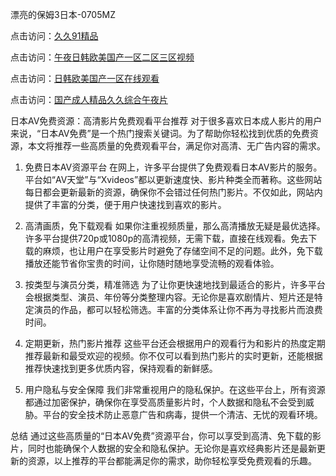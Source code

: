 
漂亮的保姆3日本-0705MZ

点击访问：<a href="https://heiliao2dmwwy.pages.dev">久久91精品</a>

点击访问：<a href="https://heiliaoll4qsx.pages.dev">午夜日韩欧美国产一区二区三区视频</a>

点击访问：<a href="https://heiliaowzu4ur.pages.dev">日韩欧美国产一区在线观看</a>

点击访问：<a href="https://heiliaozj3tjd.pages.dev">国产成人精品久久综合午夜片</a>


日本AV免费资源：高清影片免费观看平台推荐
对于很多喜欢日本成人影片的用户来说，“日本AV免费”是一个热门搜索关键词。为了帮助你轻松找到优质的免费资源，本文将推荐一些高质量的免费观看平台，满足你对高清、无广告内容的需求。

1. 免费日本AV资源平台
在网上，许多平台提供了免费观看日本AV影片的服务。平台如“AV天堂”与“Xvideos”都以更新速度快、影片种类全而著称。这些网站每日都会更新最新的资源，确保你不会错过任何热门影片。不仅如此，网站内提供了丰富的分类，便于用户快速找到喜欢的影片。

2. 高清画质，免下载观看
如果你注重视频质量，那么高清播放无疑是最优选择。许多平台提供720p或1080p的高清视频，无需下载，直接在线观看。免去下载的麻烦，也让用户在享受影片时避免了存储空间不足的问题。此外，免下载播放还能节省你宝贵的时间，让你随时随地享受流畅的观看体验。

3. 按类型与演员分类，精准筛选
为了让你更快速地找到最适合的影片，许多平台会根据类型、演员、年份等分类整理内容。无论你是喜欢剧情片、短片还是特定演员的作品，都可以轻松筛选。丰富的分类体系让你不再为寻找影片而浪费时间。

4. 定期更新，热门影片推荐
这些平台还会根据用户的观看行为和影片的热度定期推荐最新和最受欢迎的视频。你不仅可以看到热门影片的实时更新，还能根据推荐快速找到更多优质内容，保持观看的新鲜感。

5. 用户隐私与安全保障
我们非常重视用户的隐私保护。在这些平台上，所有资源都通过加密保护，确保你在享受高质量影片时，个人数据和隐私不会受到威胁。平台的安全技术防止恶意广告和病毒，提供一个清洁、无忧的观看环境。

总结
通过这些高质量的“日本AV免费”资源平台，你可以享受到高清、免下载的影片，同时也能确保个人数据的安全和隐私保护。无论你是喜欢经典影片还是最新更新的资源，以上推荐的平台都能满足你的需求，助你轻松享受免费观看的乐趣。






<span style="display:none;">[Canonical link](  ）</span>
